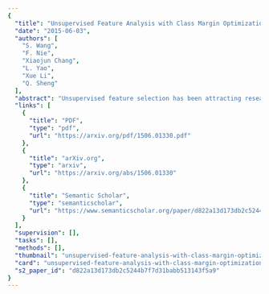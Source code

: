 ```yaml
---
{
  "title": "Unsupervised Feature Analysis with Class Margin Optimization",
  "date": "2015-06-03",
  "authors": [
    "S. Wang",
    "F. Nie",
    "Xiaojun Chang",
    "L. Yao",
    "Xue Li",
    "Q. Sheng"
  ],
  "abstract": "Unsupervised feature selection has been attracting research attention in the communities of machine learning and data mining for decades. In this paper, we propose an unsupervised feature selection method seeking a feature coefficient matrix to select the most distinctive features. Specifically, our proposed algorithm integrates the Maximum Margin Criterion with a sparsity-based model into a joint framework, where the class margin and feature correlation are taken into account at the same time. To maximize the total data separability while preserving minimized within-class scatter simultaneously, we propose to embed K-means into the framework generating pseudo class label information in a scenario of unsupervised feature selection. Meanwhile, a sparsity-based model, l2,p-norm, is imposed to the regularization term to effectively discover the sparse structures of the feature coefficient matrix. In this way, noisy and irrelevant features are removed by ruling out those features whose corresponding coefficients are zeros. To alleviate the local optimum problem that is caused by random initializations of K-means, a convergence guaranteed algorithm with an updating strategy for the clustering indicator matrix, is proposed to iteratively chase the optimal solution. Performance evaluation is extensively conducted over six benchmark data sets. From our comprehensive experimental results, it is demonstrated that our method has superior performance against all other compared approaches.",
  "links": [
    {
      "title": "PDF",
      "type": "pdf",
      "url": "https://arxiv.org/pdf/1506.01330.pdf"
    },
    {
      "title": "arXiv.org",
      "type": "arxiv",
      "url": "https://arxiv.org/abs/1506.01330"
    },
    {
      "title": "Semantic Scholar",
      "type": "semanticscholar",
      "url": "https://www.semanticscholar.org/paper/d822a13d173db2c5244b7f7d31babb513143f5a9"
    }
  ],
  "supervision": [],
  "tasks": [],
  "methods": [],
  "thumbnail": "unsupervised-feature-analysis-with-class-margin-optimization-thumb.jpg",
  "card": "unsupervised-feature-analysis-with-class-margin-optimization-card.jpg",
  "s2_paper_id": "d822a13d173db2c5244b7f7d31babb513143f5a9"
}
---
```


